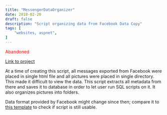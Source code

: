 ```yaml
---
title: "MessengerDataOrganizer"
date: 2018-02-20
draft: false
description: "Script organizing data from Facebook Data Copy"
tags: [
    "websites, aspnet",
]
---
```


<font color="red">Abandoned</font>

[Link to project](https://github.com/piotrek-k/MessengerDataOrganizer/tree/master/python_implementation)

At a time of creating this script, all messages exported from Facebook were placed in single html file and all pictures were placed in single directory. This made it difficult to view the data. This script extracts all metadata from there and saves it to database in order to let user run SQL scripts on it. It also organizes pictures into folders. 

Data format provided by Facebook might change since then; compare it to [this template](https://github.com/piotrek-k/MessengerDataOrganizer/blob/master/appData/template.html) to check if script is still usable.